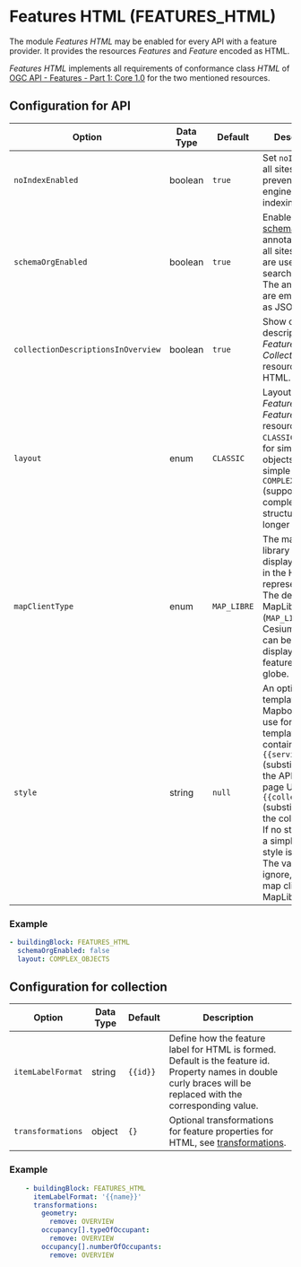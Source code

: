 # Features HTML (FEATURES_HTML)

The module *Features HTML* may be enabled for every API with a feature provider. It provides the resources *Features* and *Feature* encoded as HTML.

*Features HTML* implements all requirements of conformance class *HTML* of [OGC API - Features - Part 1: Core 1.0](http://www.opengis.net/doc/IS/ogcapi-features-1/1.0#rc_html) for the two mentioned resources.

## Configuration for API

|Option |Data Type |Default |Description
| --- | --- | --- | ---
|`noIndexEnabled` |boolean |`true` |Set `noIndex` for all sites to prevent search engines from indexing.
|`schemaOrgEnabled` |boolean |`true` |Enable [schema.org](https://schema.org) annotations for all sites, which are used e.g. by search engines. The annotations are embedded as JSON-LD.
|`collectionDescriptionsInOverview`  |boolean |`true` |Show collection descriptions in *Feature Collections* resource for HTML.
|`layout` |enum |`CLASSIC` |Layout for *Features* and *Feature* resources. Either `CLASSIC` (mainly for simple objects with simple values) or `COMPLEX_OBJECTS` (supports more complex object structures and longer values).
|`mapClientType` |enum |`MAP_LIBRE` |The map client library to use to display features in the HTML representation. The default is MapLibre GL (`MAP_LIBRE`). WIP: Cesium (`CESIUM`) can be used for displaying 3D features on a globe.
|`style` |string |`null` |An optional URL template of a Mapbox style to use for map. The template may contain `{{serviceUrl}}` (substituted with the API landing page URI) and `{{collectionId}}` (substituted with the collection id). If no style is set, a simple default style is used. The value is ignore, if the map client is not MapLibre.

### Example

```yaml
- buildingBlock: FEATURES_HTML
  schemaOrgEnabled: false
  layout: COMPLEX_OBJECTS
```

## Configuration for collection

|Option |Data Type |Default |Description
| --- | --- | --- | ---
|`itemLabelFormat` |string |`{{id}}` |Define how the feature label for HTML is formed. Default is the feature id. Property names in double curly braces will be replaced with the corresponding value.
|`transformations` |object |`{}` |Optional transformations for feature properties for HTML, see [transformations](README.md#transformations).

### Example

```yaml
    - buildingBlock: FEATURES_HTML
      itemLabelFormat: '{{name}}'
      transformations:
        geometry:
          remove: OVERVIEW
        occupancy[].typeOfOccupant:
          remove: OVERVIEW
        occupancy[].numberOfOccupants:
          remove: OVERVIEW
```
